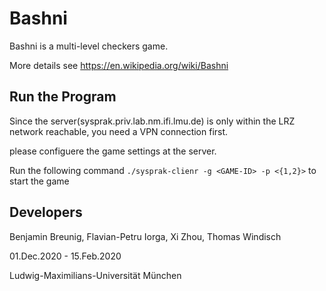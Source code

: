 # Bashni

Bashni is a multi-level checkers game.

More details see https://en.wikipedia.org/wiki/Bashni

## Run the Program

Since the server(sysprak.priv.lab.nm.ifi.lmu.de) is only within the LRZ network reachable, you need a VPN connection first.

please configuere the game settings at the server.

Run the following command `./sysprak-clienr -g <GAME-ID> -p <{1,2}>` to start the game

## Developers
Benjamin Breunig, Flavian-Petru Iorga, Xi Zhou, Thomas Windisch

01.Dec.2020 - 15.Feb.2020

Ludwig-Maximilians-Universität München
